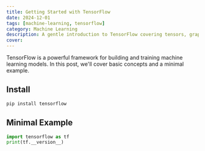```yaml
---
title: Getting Started with TensorFlow
date: 2024-12-01
tags: [machine-learning, tensorflow]
category: Machine Learning
description: A gentle introduction to TensorFlow covering tensors, graphs, and model building.
cover: 
---
```


TensorFlow is a powerful framework for building and training machine learning models. In this post, we'll cover basic concepts and a minimal example.

## Install

```bash
pip install tensorflow
```

## Minimal Example

```python
import tensorflow as tf
print(tf.__version__)
```


